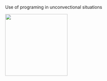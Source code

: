 Use of programing in unconvectional situations



<img src="http://www.constructionphotography.com/ImageThumbs/A178-00274/3/A178-00274_A_disgustingly_dirty_bathroom_in_an_abandoned_council_house_in_Carlisle_Cumbria_UK.jpg" hspace="width :250px;" align="middle" style="width: 200px;"/>
